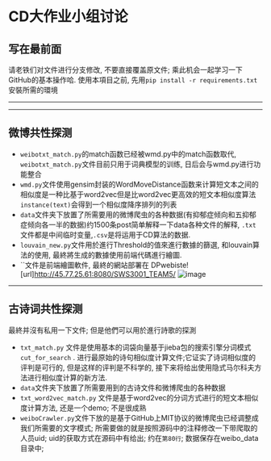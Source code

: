 # CD大作业小组讨论

## 写在最前面

请老铁们对文件进行分支修改, 不要直接覆盖原文件; 乘此机会一起学习一下GitHub的基本操作哈.
使用本項目之前, 先用`pip install -r requirements.txt`安裝所需的環境

---

---

## 微博共性探测

* `weibotxt_match.py`的match函数已经被wmd.py中的match函数取代, `weibotxt_match.py`文件目前只用于词典模型的训练, 日后会与wmd.py进行功能整合
* `wmd.py`文件使用gensim封装的WordMoveDistance函数来计算短文本之间的相似度是一种比基于word2vec但是比word2vec更高效的短文本相似度算法`instance(text)`会得到一个相似度降序排列的列表
* `data`文件夹下放置了所需要用的微博爬虫的各种数据(有抑郁症倾向和五抑郁症倾向各一半的数据)约1500条post简单解释一下data各种文件的解释, `.txt`文件都是中间临时变量,`.csv`是将运用于CD算法的数据.
* `louvain_new.py`文件用於進行Threshold的值來進行數據的篩選, 和louvain算法的使用, 最終將生成的數據使用前端代碼進行繪圖.
* ``文件是前端繪圖軟件, 最終的網站部署在 DPwebiste![url]<http://45.77.25.61:8080/SWS3001_TEAM5/>
![image](https://github.com/Talbot1/NUS_CD_Groupwork/raw/master/image/QR.png)

---

## 古诗词共性探测

最終并沒有私用一下文件; 但是他們可以用於進行詩歌的探測

* `txt_match.py`  文件是使用基本的词袋向量基于jieba包的搜索引擎分词模式`cut_for_search` . 进行最原始的诗句相似度计算文件;它证实了诗词相似度的评判是可行的, 但是这样的评判是不科学的, 接下来将给出使用隐式马尔科夫方法进行相似度计算的新方法.
* `data`文件夹下放置了所需要用到的古诗文件和微博爬虫的各种数据
* `txt_word2vec_match.py` 文件是基于word2vec的分词方式进行的短文本相似度计算方法, 还是一个demo; 不是很成熟
* `weiboCrawler.py`文件下放的是基于GitHub上MIT协议的微博爬虫已经调整成我们所需要的文字模式; 所需要做的就是按照源码中的注释修改一下带爬取的人员uid; uid的获取方式在源码中有给出; 约在`第80行`; 数据保存在weibo_data目录中;
